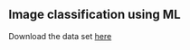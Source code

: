 ## Image classification using ML
Download the data set [here](https://www.kaggle.com/ashishsaxena2209/animal-image-datasetdog-cat-and-panda)
